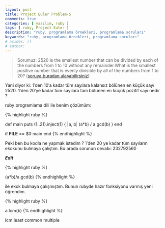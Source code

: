 ```yaml
---
layout: post
title: Project Euler Problem-5
comments: true
categories: [ yazılım, ruby ]
tags: [ ruby, Project Euler ]
description: "ruby, programlama örnekleri, programlama soruları"
keywords: "ruby, programlama örnekleri, programlama soruları"
# asides: []
# author:
---
```


> Sorumuz: 2520 is the smallest number that can be divided by each of the numbers from 1 to 10
 without any remainder.What is the smallest positive number that is evenly divisible by all of the numbers from 1 to 20?
(<a href="http://projecteuler.net/problem=5" target="_blank">soruya buradan ulaşabilirsiniz</a>)

<!-- more -->

Yani diyor ki: 1′den 10′a kadar tüm sayılara kalansız bölünen en küçük sayı 2520.
1′den 20′ye kadar tüm sayılara tam bölünen en küçük pozitif sayı nedir ?

ruby programlama dili ile benim çözümüm:

{% highlight ruby %}

def main
   puts (1..21).inject(1) { |a, b| (a*b) / a.gcd(b) }
end

if __FILE__ == $0
   main
end
{% endhighlight %}

Peki ben bu kodla ne yapmak istedim ? 1′den 20 ye kadar tüm sayıların ekokunu bulmaya çalıştım.
Bu arada sorunun cevabı: 232792560

<strong><em>Edit</em></strong>

{% highlight ruby %}

(a*b)/a.gcd(b)
{% endhighlight %}


ile ekok bulmaya çalışmıştım. Bunun rubyde hazır fonksiyonu varmış yeni öğrendim.

{% highlight ruby %}

a.lcm(b)
{% endhighlight %}


lcm:least common multiple
